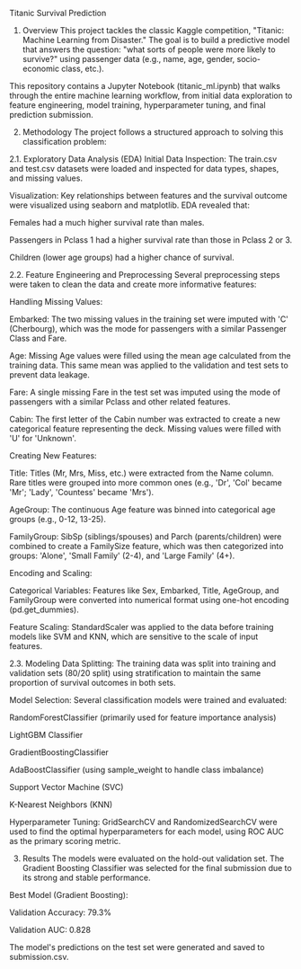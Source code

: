 Titanic Survival Prediction
1. Overview
This project tackles the classic Kaggle competition, "Titanic: Machine Learning from Disaster." The goal is to build a predictive model that answers the question: "what sorts of people were more likely to survive?" using passenger data (e.g., name, age, gender, socio-economic class, etc.).

This repository contains a Jupyter Notebook (titanic_ml.ipynb) that walks through the entire machine learning workflow, from initial data exploration to feature engineering, model training, hyperparameter tuning, and final prediction submission.

2. Methodology
The project follows a structured approach to solving this classification problem:

2.1. Exploratory Data Analysis (EDA)
Initial Data Inspection: The train.csv and test.csv datasets were loaded and inspected for data types, shapes, and missing values.

Visualization: Key relationships between features and the survival outcome were visualized using seaborn and matplotlib. EDA revealed that:

Females had a much higher survival rate than males.

Passengers in Pclass 1 had a higher survival rate than those in Pclass 2 or 3.

Children (lower age groups) had a higher chance of survival.

2.2. Feature Engineering and Preprocessing
Several preprocessing steps were taken to clean the data and create more informative features:

Handling Missing Values:

Embarked: The two missing values in the training set were imputed with 'C' (Cherbourg), which was the mode for passengers with a similar Passenger Class and Fare.

Age: Missing Age values were filled using the mean age calculated from the training data. This same mean was applied to the validation and test sets to prevent data leakage.

Fare: A single missing Fare in the test set was imputed using the mode of passengers with a similar Pclass and other related features.

Cabin: The first letter of the Cabin number was extracted to create a new categorical feature representing the deck. Missing values were filled with 'U' for 'Unknown'.

Creating New Features:

Title: Titles (Mr, Mrs, Miss, etc.) were extracted from the Name column. Rare titles were grouped into more common ones (e.g., 'Dr', 'Col' became 'Mr'; 'Lady', 'Countess' became 'Mrs').

AgeGroup: The continuous Age feature was binned into categorical age groups (e.g., 0-12, 13-25).

FamilyGroup: SibSp (siblings/spouses) and Parch (parents/children) were combined to create a FamilySize feature, which was then categorized into groups: 'Alone', 'Small Family' (2-4), and 'Large Family' (4+).

Encoding and Scaling:

Categorical Variables: Features like Sex, Embarked, Title, AgeGroup, and FamilyGroup were converted into numerical format using one-hot encoding (pd.get_dummies).

Feature Scaling: StandardScaler was applied to the data before training models like SVM and KNN, which are sensitive to the scale of input features.

2.3. Modeling
Data Splitting: The training data was split into training and validation sets (80/20 split) using stratification to maintain the same proportion of survival outcomes in both sets.

Model Selection: Several classification models were trained and evaluated:

RandomForestClassifier (primarily used for feature importance analysis)

LightGBM Classifier

GradientBoostingClassifier

AdaBoostClassifier (using sample_weight to handle class imbalance)

Support Vector Machine (SVC)

K-Nearest Neighbors (KNN)

Hyperparameter Tuning: GridSearchCV and RandomizedSearchCV were used to find the optimal hyperparameters for each model, using ROC AUC as the primary scoring metric.

3. Results
The models were evaluated on the hold-out validation set. The Gradient Boosting Classifier was selected for the final submission due to its strong and stable performance.

Best Model (Gradient Boosting):

Validation Accuracy: 79.3%

Validation AUC: 0.828

The model's predictions on the test set were generated and saved to submission.csv.
